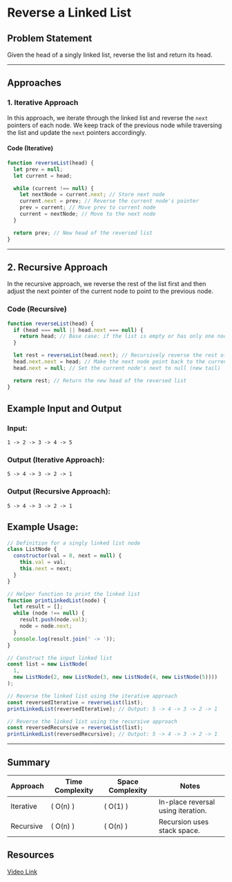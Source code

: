 # Reverse a Linked List

## Problem Statement

Given the head of a singly linked list, reverse the list and return its head.

---

## Approaches

### 1. Iterative Approach

In this approach, we iterate through the linked list and reverse the `next` pointers of each node. We keep track of the previous node while traversing the list and update the `next` pointers accordingly.

#### Code (Iterative)

```javascript
function reverseList(head) {
  let prev = null;
  let current = head;

  while (current !== null) {
    let nextNode = current.next; // Store next node
    current.next = prev; // Reverse the current node's pointer
    prev = current; // Move prev to current node
    current = nextNode; // Move to the next node
  }

  return prev; // New head of the reversed list
}
```

---

## 2. Recursive Approach

In the recursive approach, we reverse the rest of the list first and then adjust the next pointer of the current node to point to the previous node.

### Code (Recursive)

```javascript
function reverseList(head) {
  if (head === null || head.next === null) {
    return head; // Base case: if the list is empty or has only one node
  }

  let rest = reverseList(head.next); // Recursively reverse the rest of the list
  head.next.next = head; // Make the next node point back to the current node
  head.next = null; // Set the current node's next to null (new tail)

  return rest; // Return the new head of the reversed list
}
```

## Example Input and Output

### Input:

```
1 -> 2 -> 3 -> 4 -> 5
```

### Output (Iterative Approach):

```
5 -> 4 -> 3 -> 2 -> 1
```

### Output (Recursive Approach):

```text
5 -> 4 -> 3 -> 2 -> 1
```

## Example Usage:

```javascript
// Definition for a singly linked list node
class ListNode {
  constructor(val = 0, next = null) {
    this.val = val;
    this.next = next;
  }
}

// Helper function to print the linked list
function printLinkedList(node) {
  let result = [];
  while (node !== null) {
    result.push(node.val);
    node = node.next;
  }
  console.log(result.join(' -> '));
}

// Construct the input linked list
const list = new ListNode(
  1,
  new ListNode(2, new ListNode(3, new ListNode(4, new ListNode(5))))
);

// Reverse the linked list using the iterative approach
const reversedIterative = reverseList(list);
printLinkedList(reversedIterative); // Output: 5 -> 4 -> 3 -> 2 -> 1

// Reverse the linked list using the recursive approach
const reversedRecursive = reverseList(list);
printLinkedList(reversedRecursive); // Output: 5 -> 4 -> 3 -> 2 -> 1
```

---

## Summary

| Approach  | Time Complexity | Space Complexity | Notes                              |
| --------- | --------------- | ---------------- | ---------------------------------- |
| Iterative | \( O(n) \)      | \( O(1) \)       | In-place reversal using iteration. |
| Recursive | \( O(n) \)      | \( O(n) \)       | Recursion uses stack space.        |

## Resources

[Video Link](https://www.youtube.com/watch?v=D2vI2DNJGd8&list=PLgUwDviBIf0rAuz8tVcM0AymmhTRsfaLU&index=10&pp=iAQB)
